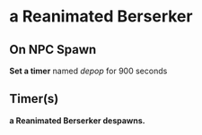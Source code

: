 # a Reanimated Berserker 
## On NPC Spawn

**Set a timer** named *depop* for 900 seconds
## Timer(s)

**a Reanimated Berserker  despawns.**